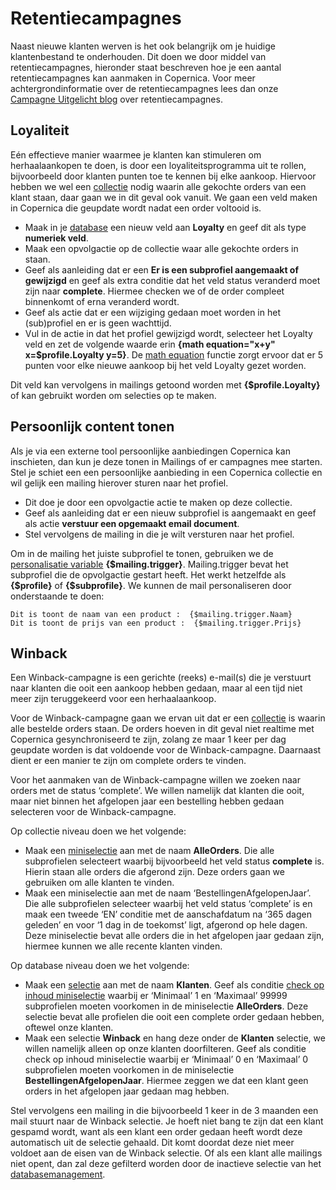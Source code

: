 # Retentiecampagnes
Naast nieuwe klanten werven is het ook belangrijk om je huidige klantenbestand te onderhouden. Dit doen we door middel van retentiecampagnes, hieronder staat beschreven hoe je een aantal retentiecampagnes kan aanmaken in Copernica. Voor meer achtergrondinformatie over de retentiecampagnes lees dan onze [Campagne Uitgelicht blog](https://www.copernica.com/nl/blog/post/campagne-uitgelicht-editie-4-retentiecampagnes) over retentiecampagnes. 

## Loyaliteit
Eén effectieve manier waarmee je klanten kan stimuleren om herhaalaankopen te doen, is door een loyaliteitsprogramma uit te rollen, bijvoorbeeld door klanten punten toe te kennen bij elke aankoop. Hiervoor hebben we wel een  [collectie](./database-collections)  nodig waarin alle gekochte orders van een klant staan, daar gaan we in dit geval ook vanuit.  We gaan een veld maken in Copernica die geupdate wordt nadat een order voltooid is. 
 
- Maak in je [database](./database-profiles) een nieuw veld aan **Loyalty** en geef dit als type **numeriek veld**.  
- Maak een opvolgactie op de collectie waar alle gekochte orders in staan. 
- Geef als aanleiding dat er een **Er is een subprofiel aangemaakt of gewijzigd** en geef als extra conditie dat het veld status veranderd moet zijn naar **complete**. Hiermee checken we of de order compleet binnenkomt of erna veranderd wordt. 
- Geef als actie dat er een wijziging gedaan moet worden in het (sub)profiel en er is geen wachttijd. 
- Vul in de actie in dat het profiel gewijzigd wordt, selecteer het Loyalty veld en zet de volgende waarde erin **{math equation="x+y" x=$profile.Loyalty y=5}**.  De [math equation](./publisher-personalization-functions#math) functie zorgt ervoor dat er 5 punten voor elke nieuwe aankoop bij het veld Loyalty gezet worden.

Dit veld kan vervolgens in mailings getoond worden met **{$profile.Loyalty}** of kan gebruikt worden om selecties op te maken.  

## Persoonlijk content tonen
Als je via een externe tool persoonlijke aanbiedingen Copernica kan inschieten, dan kun je deze tonen in Mailings of er campagnes mee starten. Stel je schiet een een persoonlijke aanbieding in een Copernica collectie en wil gelijk een mailing hierover sturen naar het profiel. 

- Dit doe je door een opvolgactie actie te maken op deze collectie.
- Geef als aanleiding dat er een nieuw subprofiel is aangemaakt en geef als actie **verstuur een opgemaakt email document**.
- Stel vervolgens de mailing in die je wilt versturen naar het profiel. 

Om in de mailing het juiste subprofiel te tonen, gebruiken we de [personalisatie variable](./publisher-personalization-variables) **{$mailing.trigger}**. Mailing.trigger bevat het subprofiel die de opvolgactie gestart heeft. Het werkt hetzelfde als **{$profile}**  of **{$subprofile}**.
We kunnen de mail personaliseren door onderstaande te doen:
```
Dit is toont de naam van een product :  {$mailing.trigger.Naam}
Dit is toont de prijs van een product :  {$mailing.trigger.Prijs}
```


## Winback
Een Winback-campagne is een gerichte (reeks) e-mail(s) die je verstuurt naar klanten die ooit een aankoop hebben gedaan, maar al een tijd niet meer zijn teruggekeerd voor een herhaalaankoop.  

Voor de Winback-campagne gaan we ervan uit dat er een [collectie](./database-collections) is waarin alle bestelde orders staan. De orders hoeven in dit geval niet realtime met Copernica gesynchroniseerd te zijn, zolang ze maar 1 keer per dag geupdate worden is dat voldoende voor de Winback-campagne. Daarnaast dient er een manier te zijn om complete orders te vinden. 

Voor het aanmaken van de Winback-campagne willen we zoeken naar orders met de status ‘complete’. We willen namelijk dat klanten die ooit, maar niet binnen het afgelopen jaar een bestelling hebben gedaan selecteren voor de Winback-campagne.

Op collectie niveau doen we het volgende:

- Maak een [miniselectie](./database-collections#selecties-en-miniselecties) aan met de naam **AlleOrders**. Die alle subprofielen selecteert waarbij bijvoorbeeld het veld status **complete** is. Hierin staan alle orders die afgerond zijn. Deze orders gaan we gebruiken om alle klanten te vinden.
- Maak een miniselectie aan met de naam ‘BestellingenAfgelopenJaar’. Die alle subprofielen selecteer waarbij het veld status ‘complete’ is en maak een tweede ‘EN’ conditie met de aanschafdatum na ‘365 dagen geleden’ en voor ‘1 dag in de toekomst’ ligt, afgerond op hele dagen. Deze miniselectie bevat alle orders die in het afgelopen jaar gedaan zijn, hiermee kunnen we alle recente klanten vinden.

Op database niveau doen we het volgende:
- Maak een [selectie](./database-selections-introduction) aan met de naam **Klanten**. Geef als conditie [check op inhoud miniselectie](./database-selections-introduction#check-op-inhoud-van-(mini)selectie) waarbij er ‘Minimaal’ 1 en ‘Maximaal’ 99999 subprofielen moeten voorkomen in de miniselectie **AlleOrders**. Deze selectie bevat alle profielen die ooit een complete order gedaan hebben, oftewel onze klanten. 
- Maak een selectie **Winback** en hang deze onder de **Klanten** selectie, we willen namelijk alleen op onze klanten doorfilteren. Geef als conditie check op inhoud miniselectie waarbij er ‘Minimaal’ 0 en ‘Maximaal’ 0 subprofielen moeten voorkomen in de miniselectie **BestellingenAfgelopenJaar**. Hiermee zeggen we dat een klant geen orders in het afgelopen jaar gedaan mag hebben.

Stel vervolgens een mailing in die bijvoorbeeld 1 keer in de 3 maanden een mail stuurt naar de Winback selectie.  Je hoeft niet bang te zijn dat een klant gespamd wordt, want als een klant een order gedaan heeft wordt deze automatisch uit de selectie gehaald. Dit komt doordat deze niet meer voldoet aan de eisen van de Winback selectie. Of als een klant alle mailings niet opent, dan zal deze gefilterd worden door de inactieve selectie van het [databasemanagement](./database-management). 

